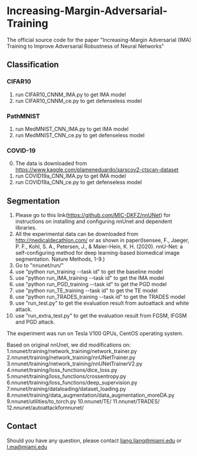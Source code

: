 # Increasing-Margin-Adversarial-Training
The official source code for the paper "Increasing-Margin Adversarial (IMA) Training to Improve Adversarial Robustness of Neural Networks"

## Classification

### CIFAR10
1. run CIFAR10_CNNM_IMA.py to get IMA model
2. run CIFAR10_CNNM_ce.py to get defenseless model

### PathMNIST
1. run MedMNIST_CNN_IMA.py to get IMA model
2. run MedMNIST_CNN_ce.py to get defenseless model

### COVID-19
0. The data is downloaded from https://www.kaggle.com/plameneduardo/sarscov2-ctscan-dataset
1. run COVID19a_CNN_IMA.py to get IMA model
2. run COVID19a_CNN_ce.py to get defenseless model


## Segmentation
1. Please go to this link(https://github.com/MIC-DKFZ/nnUNet) for instructions on installing and configuring nnUnet and dependent libraries.
2. All the experimental data can be downloaded from http://medicaldecathlon.com/ or as shown in paper(Isensee, F., Jaeger, P. F., Kohl, S. A., Petersen, J., & Maier-Hein, K. H. (2020). nnU-Net: a self-configuring method 
for deep learning-based biomedical image segmentation. Nature Methods, 1-9.)
3. Go to "nnunet/run/"
4. use "python run_training --task id" to get the baseline model
5. use "python run_IMA_training --task id" to get the IMA model
6. use "python run_PGD_training --task id" to get the PGD model
7. use "python run_TE_training --task id" to get the TE model
8. use "python run_TRADES_training --task id" to get the TRADES model
9. use "run_test.py" to get the evaluation result from autoattack and white attack.
10. use "run_extra_test.py" to get the evaluation result from FGSM, IFGSM and PGD attack.

The experiment was run on Tesla V100 GPUs, CentOS operating system.

Based on original nnUnet, we did modifications on:
1.nnunet/training/network_training/network_trainer.py
2.nnunet/training/network_training/nnUNetTrainer.py
3.nnunet/training/network_training/nnUNetTrainerV2.py
4.nnunet/training/loss_functions/dice_loss.py
5.nnunet/training/loss_functions/crossentropy.py
6.nnunet/training/loss_functions/deep_supervision.py
7.nnunet/training/dataloading/dataset_loading.py
8.nnunet/training/data_augmentation/data_augmentation_moreDA.py
9.nnunet/utilities/to_torch.py
10.nnunet/TE/
11.nnunet/TRADES/
12.nnunet/autoattackfornnunet/

## Contact
Should you have any question, please contact liang.liang@miami.edu or l.ma@miami.edu
